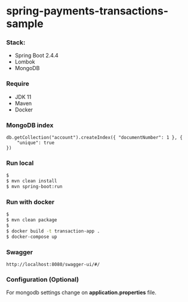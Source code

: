 # spring-payments-transactions-sample

### Stack:
- Spring Boot 2.4.4
- Lombok
- MongoDB

### Require
- JDK 11
- Maven
- Docker

### MongoDB index
```
db.getCollection("account").createIndex({ "documentNumber": 1 }, {
    "unique": true
})
```

### Run local
```sh
$
$ mvn clean install
$ mvn spring-boot:run
```

### Run with docker
```sh
$
$ mvn clean package
$
$ docker build -t transaction-app .
$ docker-compose up
```

### Swagger
```
http://localhost:8080/swagger-ui/#/
```


### Configuration (Optional)
For mongodb settings change on **application.properties** file.
